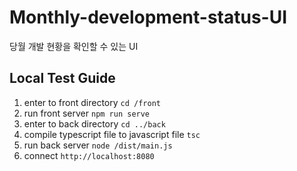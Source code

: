 # Monthly-development-status-UI
당월 개발 현황을 확인할 수 있는 UI

## Local Test Guide

1. enter to front directory
`cd /front`
2. run front server
`npm run serve`
3. enter to back directory
`cd ../back`
4. compile typescript file to javascript file
`tsc`
5. run back server
`node /dist/main.js`
6. connect `http://localhost:8080`
